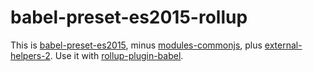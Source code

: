 # babel-preset-es2015-rollup

This is [babel-preset-es2015](http://babeljs.io/docs/plugins/preset-es2015/), minus [modules-commonjs](http://babeljs.io/docs/plugins/transform-es2015-modules-commonjs/), plus [external-helpers-2](http://babeljs.io/docs/plugins/external-helpers/). Use it with [rollup-plugin-babel](https://github.com/rollup/rollup-plugin-babel).
